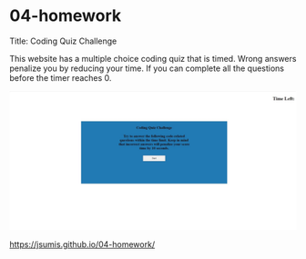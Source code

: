 # 04-homework
Title: Coding Quiz Challenge

This website has a multiple choice coding quiz that is timed.  Wrong answers penalize you by reducing your time.  If you can complete all the questions before the timer reaches 0.

<img src="./assets/images/screencap.jpg" alt="screencap from finished live webpage" />

https://jsumis.github.io/04-homework/